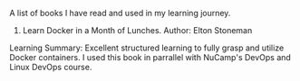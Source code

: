 A list of books I have read and used in my learning journey.

1. Learn Docker in a Month of Lunches.
Author: Elton Stoneman

Learning Summary: Excellent structured learning to fully grasp and utilize Docker containers.  I used this book in parrallel with NuCamp's DevOps and Linux DevOps course. 

